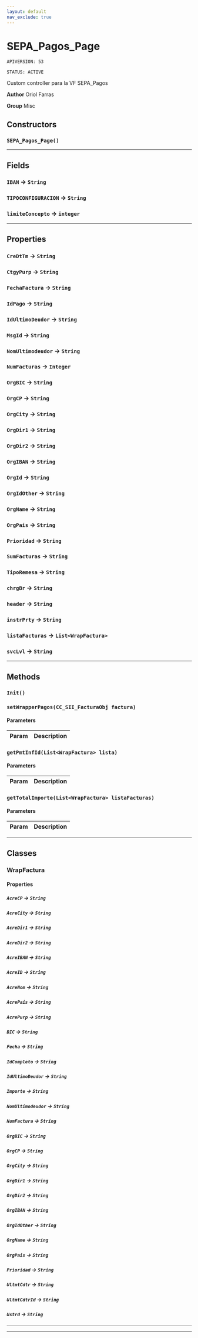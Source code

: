 ```yaml
---
layout: default
nav_exclude: true
---
```


# SEPA_Pagos_Page

`APIVERSION: 53`

`STATUS: ACTIVE`

Custom controller para la VF SEPA_Pagos

**Author** Oriol Farras

**Group** Misc

## Constructors

### `SEPA_Pagos_Page()`

---

## Fields

### `IBAN` → `String`

### `TIPOCONFIGURACION` → `String`

### `limiteConcepto` → `integer`

---

## Properties

### `CreDtTm` → `String`

### `CtgyPurp` → `String`

### `FechaFactura` → `String`

### `IdPago` → `String`

### `IdUltimoDeudor` → `String`

### `MsgId` → `String`

### `NomUltimodeudor` → `String`

### `NumFacturas` → `Integer`

### `OrgBIC` → `String`

### `OrgCP` → `String`

### `OrgCity` → `String`

### `OrgDir1` → `String`

### `OrgDir2` → `String`

### `OrgIBAN` → `String`

### `OrgId` → `String`

### `OrgIdOther` → `String`

### `OrgName` → `String`

### `OrgPais` → `String`

### `Prioridad` → `String`

### `SumFacturas` → `String`

### `TipoRemesa` → `String`

### `chrgBr` → `String`

### `header` → `String`

### `instrPrty` → `String`

### `listaFacturas` → `List<WrapFactura>`

### `svcLvl` → `String`

---

## Methods

### `Init()`

### `setWrapperPagos(CC_SII_FacturaObj factura)`

#### Parameters

| Param | Description |
| ----- | ----------- |

### `getPmtInfId(List<WrapFactura> lista)`

#### Parameters

| Param | Description |
| ----- | ----------- |

### `getTotalImporte(List<WrapFactura> listaFacturas)`

#### Parameters

| Param | Description |
| ----- | ----------- |

---

## Classes

### WrapFactura

#### Properties

##### `AcreCP` → `String`

##### `AcreCity` → `String`

##### `AcreDir1` → `String`

##### `AcreDir2` → `String`

##### `AcreIBAN` → `String`

##### `AcreID` → `String`

##### `AcreNom` → `String`

##### `AcrePais` → `String`

##### `AcrePurp` → `String`

##### `BIC` → `String`

##### `Fecha` → `String`

##### `IdCompleto` → `String`

##### `IdUltimoDeudor` → `String`

##### `Importe` → `String`

##### `NomUltimodeudor` → `String`

##### `NumFactura` → `String`

##### `OrgBIC` → `String`

##### `OrgCP` → `String`

##### `OrgCity` → `String`

##### `OrgDir1` → `String`

##### `OrgDir2` → `String`

##### `OrgIBAN` → `String`

##### `OrgIdOther` → `String`

##### `OrgName` → `String`

##### `OrgPais` → `String`

##### `Prioridad` → `String`

##### `UltmtCdtr` → `String`

##### `UltmtCdtrId` → `String`

##### `Ustrd` → `String`

---

---
